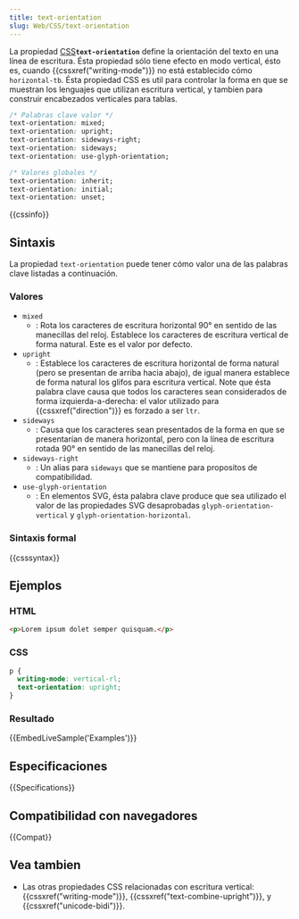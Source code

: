 ```yaml
---
title: text-orientation
slug: Web/CSS/text-orientation
---
```


La propiedad [CSS](/es/docs/Web/CSS)**`text-orientation`** define la orientación del texto en una línea de escritura. Ésta propiedad sólo tiene efecto en modo vertical, ésto es, cuando {{cssxref("writing-mode")}} no está establecido cómo `horizontal-tb`. Ésta propiedad CSS es util para controlar la forma en que se muestran los lenguajes que utilizan escritura vertical, y tambien para construir encabezados verticales para tablas.

```css
/* Palabras clave valor */
text-orientation: mixed;
text-orientation: upright;
text-orientation: sideways-right;
text-orientation: sideways;
text-orientation: use-glyph-orientation;

/* Valores globales */
text-orientation: inherit;
text-orientation: initial;
text-orientation: unset;
```

{{cssinfo}}

## Sintaxis

La propiedad `text-orientation` puede tener cómo valor una de las palabras clave listadas a continuación.

### Valores

- `mixed`
  - : Rota los caracteres de escritura horizontal 90° en sentido de las manecillas del reloj. Establece los caracteres de escritura vertical de forma natural. Este es el valor por defecto.
- `upright`
  - : Establece los caracteres de escritura horizontal de forma natural (pero se presentan de arriba hacia abajo), de igual manera establece de forma natural los glifos para escritura vertical. Note que ésta palabra clave causa que todos los caracteres sean considerados de forma izquierda-a-derecha: el valor utilizado para {{cssxref("direction")}} es forzado a ser `ltr`.
- `sideways`
  - : Causa que los caracteres sean presentados de la forma en que se presentarían de manera horizontal, pero con la línea de escritura rotada 90° en sentido de las manecillas del reloj.
- `sideways-right`
  - : Un alias para `sideways` que se mantiene para propositos de compatibilidad.
- `use-glyph-orientation`
  - : En elementos SVG, ésta palabra clave produce que sea utilizado el valor de las propiedades SVG desaprobadas `glyph-orientation-vertical` y `glyph-orientation-horizontal`.

### Sintaxis formal

{{csssyntax}}

## Ejemplos

### HTML

```html
<p>Lorem ipsum dolet semper quisquam.</p>
```

### CSS

```css
p {
  writing-mode: vertical-rl;
  text-orientation: upright;
}
```

### Resultado

{{EmbedLiveSample('Examples')}}

## Especificaciones

{{Specifications}}

## Compatibilidad con navegadores

{{Compat}}

## Vea tambien

- Las otras propiedades CSS relacionadas con escritura vertical: {{cssxref("writing-mode")}}, {{cssxref("text-combine-upright")}}, y {{cssxref("unicode-bidi")}}.
